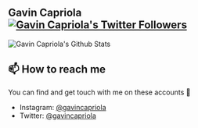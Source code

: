 ## Gavin Capriola [![Gavin Capriola's Twitter Followers](https://img.shields.io/twitter/follow/gavincapriola?logo=twitter)](https://twitter.com/gavincapriola)

![Gavin Capriola's Github Stats](https://github-readme-stats.vercel.app/api?username=gavincapriola&show_icons=true&theme=radical)

## 📫 How to reach me

You can find and get touch with me on these accounts 👀
- Instagram: [@gavincapriola](https://www.instagram.com/gavincapriola)
- Twitter: [@gavincapriola](https://twitter.com/gavincapriola)
